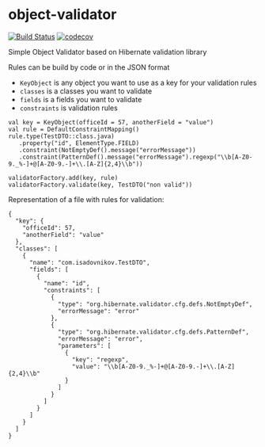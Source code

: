 # object-validator 
[![Build Status](https://travis-ci.com/Sadovnikov94/object-validator.svg?branch=master)](https://travis-ci.com/Sadovnikov94/object-validator)
[![codecov](https://codecov.io/gh/Sadovnikov94/object-validator/branch/master/graph/badge.svg)](https://codecov.io/gh/Sadovnikov94/object-validator)

Simple Object Validator based on Hibernate validation library

Rules can be build by code or in the JSON format 

* `KeyObject` is any object you want to use as a key for your validation rules 
* `classes` is a classes you want to validate 
* `fields` is a fields you want to validate 
* `constraints` is validation rules 

```
val key = KeyObject(officeId = 57, anotherField = "value")
val rule = DefaultConstraintMapping()
rule.type(TestDTO::class.java)
   .property("id", ElementType.FIELD)
   .constraint(NotEmptyDef().message("errorMessage"))
   .constraint(PatternDef().message("errorMessage").regexp("\\b[A-Z0-9._%-]+@[A-Z0-9.-]+\\.[A-Z]{2,4}\\b"))

validatorFactory.add(key, rule)
validatorFactory.validate(key, TestDTO("non valid"))
```

Representation of a file with rules for validation:
```
{
  "key": {
    "officeId": 57,
    "anotherField": "value"
  },
  "classes": [
    {
      "name": "com.isadovnikov.TestDTO",
      "fields": [
        {
          "name": "id",
          "constraints": [
            {
              "type": "org.hibernate.validator.cfg.defs.NotEmptyDef",
              "errorMessage": "error"
            },
            {
              "type": "org.hibernate.validator.cfg.defs.PatternDef",
              "errorMessage": "error",
              "parameters": [
                {
                  "key": "regexp",
                  "value": "\\b[A-Z0-9._%-]+@[A-Z0-9.-]+\\.[A-Z]{2,4}\\b"
                }
              ]
            }
          ]
        }
      ]
    }
  ]
}
```
